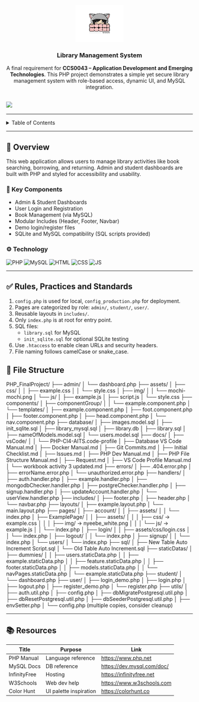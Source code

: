 <a name="readme-top">

<br />

<div align="center">
  <a href="https://github.com/francinejace/PHP_FinalProject">
    <img src="././assets/img/mochi-mochi.png" alt="mochi-mochi" width="130" height="100">
  </a>
  <h3 align="center">Library Management System</h3>
</div>

<div align="center">
  A final requirement for <strong>CCS0043 – Application Development and Emerging Technologies</strong>. This PHP project demonstrates a simple yet secure library management system with role-based access, dynamic UI, and MySQL integration.
</div>

<br />

![](https://visit-counter.vercel.app/counter.png?page=francinejace/PHP_FinalProject)

---

<details>
  <summary>Table of Contents</summary>
  <ol>
    <li>
      <a href="#overview">Overview</a>
      <ol>
        <li><a href="#key-components">Key Components</a></li>
        <li><a href="#technology">Technology</a></li>
      </ol>
    </li>
    <li><a href="#rules-practices-and-standards">Rules, Practices and Standards</a></li>
    <li><a href="#resources">Resources</a></li>
  </ol>
</details>

---

## 📖 Overview

This web application allows users to manage library activities like book searching, borrowing, and returning. Admin and student dashboards are built with PHP and styled for accessibility and usability.

### 🔑 Key Components

- Admin & Student Dashboards
- User Login and Registration
- Book Management (via MySQL)
- Modular Includes (Header, Footer, Navbar)
- Demo login/register files
- SQLite and MySQL compatibility (SQL scripts provided)

### ⚙️ Technology

![PHP](https://img.shields.io/badge/PHP-777BB4?style=for-the-badge&logo=php&logoColor=white)
![MySQL](https://img.shields.io/badge/MySQL-4479A1?style=for-the-badge&logo=mysql&logoColor=white)
![HTML](https://img.shields.io/badge/HTML-E34F26?style=for-the-badge&logo=html5&logoColor=white)
![CSS](https://img.shields.io/badge/CSS-1572B6?style=for-the-badge&logo=css3&logoColor=white)
![JS](https://img.shields.io/badge/JavaScript-F7DF1E?style=for-the-badge&logo=javascript&logoColor=black)

---

## ✅ Rules, Practices and Standards

1. `config.php` is used for local, `config_production.php` for deployment.
2. Pages are categorized by role: `admin/`, `student/`, `user/`.
3. Reusable layouts in `includes/`.
4. Only `index.php` is at root for entry point.
5. SQL files: 
   - `library.sql` for MySQL 
   - `init_sqlite.sql` for optional SQLite testing
6. Use `.htaccess` to enable clean URLs and security headers.
7. File naming follows camelCase or snake_case.

## 📁 File Structure

PHP_FinalProject/
├── admin/
│   └── dashboard.php
├── assets/
│   ├── css/
│   │   ├── example.css
│   │   └── style.css
│   ├── img/
│   │   └── mochi-mochi.png
│   └── js/
│       ├── example.js
│       ├── script.js
│       └── style.css
├── components/
│   ├── componentGroup/
│   │   └── example.component.php
│   └── templates/
│       ├── example.component.php
│       ├── foot.component.php
│       ├── footer.component.php
│       ├── head.component.php
│       └── nav.component.php
├── database/
│   ├── images.model.sql
│   ├── init_sqlite.sql
│   ├── library_mysql.sql
│   ├── library.db
│   ├── library.sql
│   ├── nameOfModels.model.sql
│   └── users.model.sql
├── docs/
│   ├── vsCode/
│   │   └── PHP-CI4-AITS.code-profile
│   ├── Database VS Code Manual.md
│   ├── Docker Manual.md
│   ├── Git Commits.md
│   ├── Initial Checklist.md
│   ├── Issues.md
│   ├── PHP Dev Manual.md
│   ├── PHP File Structure Manual.md
│   ├── Request.md
│   ├── VS Code Profile Manual.md
│   └── workbook activity 3 updated.md
├── errors/
│   ├── .404.error.php
│   ├── errorName.error.php
│   └── unauthorized.error.php
├── handlers/
│   ├── auth.handler.php
│   ├── example.handler.php
│   ├── mongodbChecker.handler.php
│   ├── postgreChecker.handler.php
│   ├── signup.handler.php
│   ├── updateAccount.handler.php
│   └── userView.handler.php
├── includes/
│   ├── footer.php
│   ├── header.php
│   └── navbar.php
├── layouts/
│   ├── example.layout.php
│   └── main.layout.php
├── pages/
│   ├── account/
│   │   ├── assets/
│   │   └── index.php
│   ├── ExamplePage/
│   │   ├── assets/
│   │   │   ├── css/ → example.css
│   │   │   ├── img/ → nyeebe_white.png
│   │   │   └── js/ → example.js
│   │   └── index.php
│   ├── login/
│   │   ├── assets/css/login.css
│   │   └── index.php
│   ├── logout/
│   │   └── index.php
│   ├── signup/
│   │   └── index.php
│   └── users/
│       └── index.php
├── sql/
│   ├── New Table Auto Increment Script.sql
│   └── Old Table Auto Increment.sql
├── staticDatas/
│   ├── dummies/
│   │   ├── users.staticData.php
│   │   ├── example.staticData.php
│   │   ├── feature.staticData.php
│   │   ├── footer.staticData.php
│   │   ├── models.staticData.php
│   │   └── navPages.staticData.php
│   └── example.staticData.php
├── student/
│   └── dashboard.php
├── user/
│   ├── login_demo.php
│   ├── login.php
│   ├── logout.php
│   ├── register_demo.php
│   └── register.php
├── utils/
│   ├── auth.util.php
│   ├── config.php
│   ├── dbMigratePostgresql.util.php
│   ├── dbResetPostgresql.util.php
│   ├── dbSeederPostgresql.util.php
│   ├── envSetter.php
│   └── config.php (multiple copies, consider cleanup)


---

## 📚 Resources

| Title | Purpose | Link |
|-------|---------|------|
| PHP Manual | Language reference | https://www.php.net |
| MySQL Docs | DB reference | https://dev.mysql.com/doc/ |
| InfinityFree | Hosting | https://infinityfree.net |
| W3Schools | Web dev help | https://www.w3schools.com |
| Color Hunt | UI palette inspiration | https://colorhunt.co |
